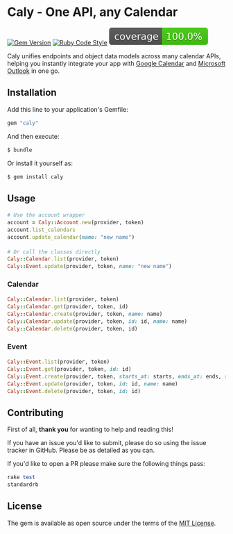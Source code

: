 # Caly - One API, any Calendar
[![Gem Version](https://badge.fury.io/rb/caly.svg)](https://badge.fury.io/rb/caly)
[![Ruby Code Style](https://img.shields.io/badge/code_style-standard-brightgreen.svg)](https://github.com/standardrb/standard)
[![Coverage](badge.svg)](https://github.com/Lucas-Hudson/caly)

Caly unifies endpoints and object data models across many calendar APIs, helping you instantly integrate your app with 
[Google Calendar](https://developers.google.com/calendar/api/guides/overview) and 
[Microsoft Outlook](https://learn.microsoft.com/en-us/graph/api/resources/calendar?view=graph-rest-1.0) in one go.

## Installation
Add this line to your application's Gemfile:

```ruby
gem "caly"
```

And then execute:
```bash
$ bundle
```

Or install it yourself as:
```bash
$ gem install caly
```

## Usage

```ruby
# Use the account wrapper
account = Caly::Account.new(provider, token)
account.list_calendars
account.update_calendar(name: "new name")

# Or call the classes directly
Caly::Calendar.list(provider, token)
Caly::Event.update(provider, token, name: "new name")
```

### Calendar
```ruby
Caly::Calendar.list(provider, token)
Caly::Calendar.get(provider, token, id)
Caly::Calendar.create(provider, token, name: name)
Caly::Calendar.update(provider, token, id: id, name: name)
Caly::Calendar.delete(provider, token, id)
```

### Event
```ruby
Caly::Event.list(provider, token)
Caly::Event.get(provider, token, id: id)
Caly::Event.create(provider, token, starts_at: starts, ends_at: ends, start_time_zone: timezone, end_time_zone: timezone)
Caly::Event.update(provider, token, id: id, name: name)
Caly::Event.delete(provider, token, id: id)
```

## Contributing
First of all, **thank you** for wanting to help and reading this!

If you have an issue you'd like to submit, please do so using the issue tracker in GitHub. Please be as detailed as you can.

If you'd like to open a PR please make sure the following things pass:

```ruby
rake test
standardrb
```

## License
The gem is available as open source under the terms of the [MIT License](https://opensource.org/licenses/MIT).
